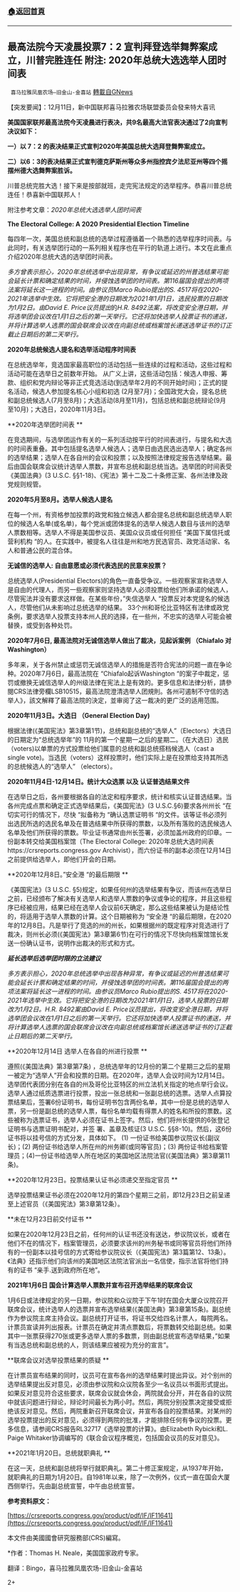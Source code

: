 ###  [:house:返回首頁](https://github.com/ourhimalayas/txt)
---

## 最高法院今天凌晨投票7：2 宣判拜登选举舞弊案成立，川普完胜连任 附注: 2020年总统大选选举人团时间表
` 喜马拉雅凤凰农场–旧金山-金喜站` [轉載自GNews](https://gnews.org/zh-hans/639464/)

【突发要闻】：12月11日，新中国联邦喜马拉雅农场联盟委员会發来特大喜讯

**美国国家联邦最高法院今天凌晨进行表决，共9名最高大法官表决通过了2向宣判决议如下：**

**一）以 7：2 的表决结果正式宣判2020年美国总统大选拜登舞弊案成立。**

**二）以6：3的表决结果正式宣判德克萨斯州等众多州指控宾夕法尼亚州等四个摇摆州德大选舞弊案胜诉。**

川普总统完胜大选！接下来是按部就班，走完宪法规定的选举程序。恭喜川普总统连任！恭喜新中国联邦人！



附注参考文章：*2020年总统大选选举人团时间表*

**The Electoral College: A 2020 Presidential Election Timeline**

每四年一次，美国总统和副总统的选举过程遵循着一个熟悉的选举程序时间表。与此同时，有关选举团行动的一系列相关程序也在平行的轨道上进行。本文在此重点介绍2020年总统大选的选举团时间表。

*多方曾表示担心，2020年总统选举中出现异常，有争议或延迟的州普选结果可能会延长计票和确定结果的时间，并侵蚀选举团的时间表。第116届国会提出的两项法案将延长这一进程的时间。由参议员Marco Rubio提出的S. 4517将在2020-2021年选举中生效。它将把安全港的日期改为2021年1月1日，选民投票的日期改为1月2日。由David E. Price议员提出*的*H.R. 8492法案，将改变安全港日期，并将选举团会议改在1月1日之后的第一天举行。它还将加快选举人投票证书的递送，并将计算选举人选票的国会联席会议改在向副总统或档案馆长递送选举证书的订正截止日期后的第二天举行。*



**2020年总统候选人提名和选举活动程序时间表**

在总统选举年，竞选国家最高职位的活动包括一些连续的过程和活动，这些过程和活动可能在选举日之前数年开始。 从广义上讲，这些活动包括：候选人申报、筹款、组织和党内辩论等非正式竞选活动(到选举年2月的不同开始时间)；正式的提名活动，候选人参加提名核心小组和初选 (2月至7月)；全国政党大会，提名总统和副总统候选人(7月至8月)；大选活动(8月至11月)，包括总统和副总统辩论(9月至10月)；大选日，2020年11月3日。

**2020年选举团时间表 **

在竞选期间，与选举团运作有关的一系列活动按平行的时间表进行，与提名和大选的时间表重叠。其中包括提名选举人候选人；选举日由选民选出选举人；确定各州的选举结果；选举人在各自州的会议和投票；以及按照法律规定报告选举结果。最后由国会联席会议统计选举人票数，并宣布总统和副总统当选。选举团的时间表受《美国法典》(3 U.S.C. §§1-18)、《宪法》第十二及二十条修正案、各州法律及政党规则规管。

**2020年5月至8月。选举人候选人提名**

在每一个州，有资格参加投票的政党和独立候选人都会提名总统和副总统选举人职位的候选人名单(或名单)，每个党派或团体提名的选举人候选人数目与该州的选举人票数相等。选举人不得是美国参议员、美国众议员或任何担任 “美国下属信托或营利机构 “的人。在实践中，被提名人往往是州和地方民选官员、政党活动家、名人和普通公民的混合体。

**无诚信的选举人: 自由意愿或必须代表选民的民意来投票？**

总统选举人(Presidential Electors)的角色一直备受争议。一些观察家宣称选举人是自由的代理人，而另一些观察家则坚持选举人必须投票给他们所承诺的候选人，尽管宪法并没有要求这样做。在某些年份，”失信选举人 “投票反对本党提名的候选人，尽管他们从未影响过总统选举的结果。 33个州和哥伦比亚特区有法律或政党条例，要求选举人投票支持本州人民的选择，在一些州，不忠实的选举人可能会被替换，或受到各种处罚。

**2020年7月6日, 最高法院对无诚信选举人做出了裁决，见起诉案例 （Chiafalo 对 Washington）**

多年来，关于各州禁止或惩罚无诚信选举人的措施是否符合宪法的问题一直在争论种。2020年7月6日，最高法院在 “Chiafalo起诉Washington “的案子中裁定，惩罚或撤换无诚信选举人的州级法律在宪法上是有效的。更多信息和法律分析，請參閱CRS法律旁欄LSB10515，最高法院澄清选举人团規則。各州可遏制不守信的选举人》，該文解釋了最高法院的決定，並审阅了这一裁决的更广泛的适用范围。

**2020年11月3日。大选日 （General Election Day)**

根据法律(《美国宪法》第3章第1节)，总统和副总统的“选举人”（Electors）大选日的日期定为“总统选举年”的 11月的第一个星期一之后的星期二。（在大选日）选民（voters)以单票的方式投票给他们属意的总统和副总统搭档候选人（cast a single vote)。当选民（voters）这样投票时，他们实际上是在投票给支持其所选的总统候选人的“选举人” （electors）。

**2020年11月4日-12月14日。统计大众选票 以及 认证普选结果文件**

在选举日之后，各州要根据各自的法定和程序要求，统计和核实认证普选结果。当各州完成点票和确定正式选举结果后，《美国宪法》(3 U.S.C.§6)要求各州州长 “在切实可行的情况下，尽快 “拟备称为 “确认选票证明书 “的文件。该等证书必须列出选民所选的选民名单及在普选结果中所获得的票数，以及所有落败的选民候选人名单及他们所获得的票数。毕业证书通常由州长签署，必须加盖州政府的印章。一份副本转交给美国档案馆（The Electoral College: 2020年总统大选时间表https://crsreports.congress.gov Archivist），而六份证书的副本必须在12月14日之前提供给选举人，即他们开会的日期。

**2020年12月8日。”安全港 “的最后期限 **

《美国宪法》(3 U.S.C. §5)规定，如果任何州的选举结果有争议，而该州在选举日之前，已经颁布了解决有关选举人和选举人票数的争议或争论的程序，并且这些程序已经被应用，结果已经在选举人会议前6天确定，那么这些结果被认为是结论性的，将适用于选举人票数的计算。这个日期被称为 “安全港 “的最后期限，在2020年的12月8日。凡是举行了竞选的州的州长，如果根据州的既定程序对竞选进行了裁决，则州长必须(《美国宪法》第3章第6节)在可行的情况下尽快向档案馆馆长发送一份确认证书，说明作出裁决的形式和方式。

***延长选举后选举团时限的立法建议***

*多方表示担心，2020年总统选举中出现各种异常，有争议或延迟的州普选结果可能会延长计票和确定结果的时间，并侵蚀选举团的时间表。第116届国会提出的两项法案将延长这一进程的时间。由参议员Marco Rubio提出的S. 4517将在2020-2021年选举中生效。它将把安全港的日期改为2021年1月1日，选举人投票的日期改为1月2日。H.R. 8492案由David E. Price议员提出，将改变安全港日期，并将选举团会议改在1月1日之后的第一天举行。它还将加快选举人投票证书的递送，并将计算选举人选票的国会联席会议改在向副总统或档案馆长递送选举证书的订正截止日期后的第二天举行。*

**2020年12月14日 选举人在各自的州进行投票 **

遵照(《美国法典》第3章第7条) ，总统选举年的12月份的第二个星期三之后的星期一被定为“选举人”开会和投票的日期。在2020年，选举人会议时间为12月14日。选举团代表团分别在各自的州及哥伦比亚特区的州立法机关指定的地点举行会议。选举人通过纸质选票进行投票，投出一张总统和一张副总统的选票。选举人点算投票结果后，签署6份证明书，每份证明书包含两份名单，其中一份是总统的选举人票，另一份是副总统的选举人票，每份名单均载有得票人的姓名和所投的票数。这些被称为选票证书，选举人必须在证书上签字。然后，他们将州长提供的6张登记证明书与选票证明书配对，并签 署、盖章及核证(3 U.S.C. §§8-10)。然后，这6份证书将以挂号信的方式分发，具体如下。 (1) 一份证书给美国参议院议长(副议长)；(2) 两份证书给选举人所在州的州务卿(或同等官员)；(3) 两份证书给档案管理员；(4)一份证书给选举人所在地区的美国地区法院法官(《美国法典》第3章第11条)。

**2020年12月23日。投票结果认证书必须递交至指定官员 **

选举投票结果证书必须在2020年12月的第四个星期三之前，即12月23日之前呈递至上述官员（《美国宪法》第3章第12条）。

**未在12月23日前交付证书 **

如果在2020年12月23日之前，任何州的认证书还没有送达，参议院议长，或者在他们不在的情况下，档案管理员，必须要求该州的州务秘书或同等官员将他们所持有的一份副本以挂号信的方式寄给参议院议长（《美国宪法》第3篇第12、13条）。《法典》还指示他们向该州的美国地区法院法官派出一名信使，指示法官将他们持有的证书 “亲手.送到政府所在地”。

**2021年1月6日 国会计算选举人票数并宣布召开选举结果的联席会议**

1月6日或法律规定的另一日期，参议院和众议院于下午1时在国会大厦众议院召开联席会议，统计选举人的选票并宣布选举结果(《美国法典》第3章第15条)。副总统作为参议院主席主持会议。副总统打开证书，将证书交给四名计票人，每院两名。计票员宣读并列出报表。计票员在确定并清点票数后，将票数转交给副总统。如果其中一张票获得270张或更多选举人票的多数票，则由副总统宣布选举结果，”如果有当选总统和副总统的人，则该结果应被视为充分的宣言”。

**联席会议对选举投票结果的质疑 **

在计票员宣布结果的同时，议员可在宣布各州的选举结果时提出异议。对个别州的选举结果提出反对意见，必须由参议院和众议院各至少一名议员以书面形式提出。如果反对意见符合这些要求，联席会议就会休会，两院就会分开，并在各自的议院中就该问题进行辩论，辩论时间最长为两小时。然后，两院分别投票决定接受或拒绝该反对意见。然后，两院重新召开联席会议，并宣布各自的投票结果。对某州的选举投票提出的反对意见，必须得到两院的批准，才能排除任何有争议的投票。更多信息，请参阅CRS报告RL32717《选举投票的计算》。由Elizabeth Rybicki和L. Paige Whitaker协调编写的《联合会议程序概览，包括国会议员的反对意见》。

**2021年1月20日。总统就职典礼 **

在这一天，总统和副总统将举行就职典礼。第二十修正案规定，从1937年开始，就职典礼的日期为1月20日。自1981年以来，除了一次例外，仪式一直在国会大厦西侧举行。先由副总统宣誓，中午由总统宣誓。

**参考资料原文：**

[https://crsreports.congress.gov/product/pdf/IF/IF11641](https://crsreports.congress.gov/product/pdf/IF/IF11641)

本文件由美國國會研究服務部(CRS)編寫。

\*作者：Thomas H. Neale，美国国家政府专家。

翻译：Bingo，喜马拉雅凤凰农场-旧金山-金喜站

2+
